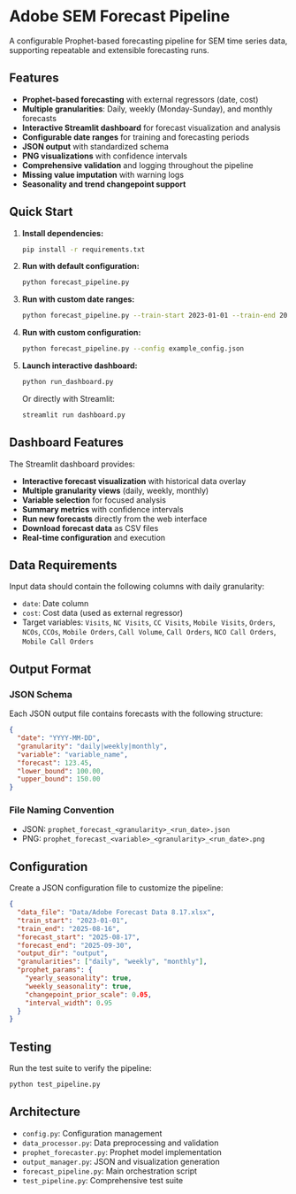 # Adobe SEM Forecast Pipeline

A configurable Prophet-based forecasting pipeline for SEM time series data, supporting repeatable and extensible forecasting runs.

## Features

- **Prophet-based forecasting** with external regressors (date, cost)
- **Multiple granularities**: Daily, weekly (Monday-Sunday), and monthly forecasts
- **Interactive Streamlit dashboard** for forecast visualization and analysis
- **Configurable date ranges** for training and forecasting periods
- **JSON output** with standardized schema
- **PNG visualizations** with confidence intervals
- **Comprehensive validation** and logging throughout the pipeline
- **Missing value imputation** with warning logs
- **Seasonality and trend changepoint support**

## Quick Start

1. **Install dependencies:**
   ```bash
   pip install -r requirements.txt
   ```

2. **Run with default configuration:**
   ```bash
   python forecast_pipeline.py
   ```

3. **Run with custom date ranges:**
   ```bash
   python forecast_pipeline.py --train-start 2023-01-01 --train-end 2025-08-16 --forecast-start 2025-08-17 --forecast-end 2025-09-30
   ```

4. **Run with custom configuration:**
   ```bash
   python forecast_pipeline.py --config example_config.json
   ```

5. **Launch interactive dashboard:**
   ```bash
   python run_dashboard.py
   ```
   Or directly with Streamlit:
   ```bash
   streamlit run dashboard.py
   ```

## Dashboard Features

The Streamlit dashboard provides:

- **Interactive forecast visualization** with historical data overlay
- **Multiple granularity views** (daily, weekly, monthly)
- **Variable selection** for focused analysis
- **Summary metrics** with confidence intervals
- **Run new forecasts** directly from the web interface
- **Download forecast data** as CSV files
- **Real-time configuration** and execution

## Data Requirements

Input data should contain the following columns with daily granularity:
- `date`: Date column
- `cost`: Cost data (used as external regressor)
- Target variables: `Visits`, `NC Visits`, `CC Visits`, `Mobile Visits`, `Orders`, `NCOs`, `CCOs`, `Mobile Orders`, `Call Volume`, `Call Orders`, `NCO Call Orders`, `Mobile Call Orders`

## Output Format

### JSON Schema
Each JSON output file contains forecasts with the following structure:
```json
{
  "date": "YYYY-MM-DD",
  "granularity": "daily|weekly|monthly",
  "variable": "variable_name",
  "forecast": 123.45,
  "lower_bound": 100.00,
  "upper_bound": 150.00
}
```

### File Naming Convention
- JSON: `prophet_forecast_<granularity>_<run_date>.json`
- PNG: `prophet_forecast_<variable>_<granularity>_<run_date>.png`

## Configuration

Create a JSON configuration file to customize the pipeline:

```json
{
  "data_file": "Data/Adobe Forecast Data 8.17.xlsx",
  "train_start": "2023-01-01",
  "train_end": "2025-08-16",
  "forecast_start": "2025-08-17",
  "forecast_end": "2025-09-30",
  "output_dir": "output",
  "granularities": ["daily", "weekly", "monthly"],
  "prophet_params": {
    "yearly_seasonality": true,
    "weekly_seasonality": true,
    "changepoint_prior_scale": 0.05,
    "interval_width": 0.95
  }
}
```

## Testing

Run the test suite to verify the pipeline:
```bash
python test_pipeline.py
```

## Architecture

- `config.py`: Configuration management
- `data_processor.py`: Data preprocessing and validation
- `prophet_forecaster.py`: Prophet model implementation
- `output_manager.py`: JSON and visualization generation
- `forecast_pipeline.py`: Main orchestration script
- `test_pipeline.py`: Comprehensive test suite